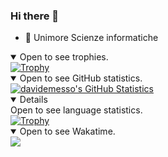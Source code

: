 ### Hi there 👋

- 🤔 Unimore Scienze informatiche

<details open>
  <summary>Open to see trophies.</summary>
  <a href="https://github.com/ryo-ma/github-profile-trophy">
    <img src="https://github-profile-trophy.vercel.app/?username=davidemesso&theme=alduin" alt="Trophy" />
  </a>
</details>

<details open>
  <summary>Open to see GitHub statistics.</summary>
  <a href="https://github.com/anuraghazra/github-readme-stats">
    <img src="https://github-readme-stats.vercel.app/api?username=davidemesso&show_icons=true&theme=alduin&count_private=true" alt="davidemesso's GitHub Statistics" />
  <a/>
</details>

<details open>
  <summary>Open to see language statistics.</summary>
  <a href="https://github.com/anuraghazra/github-readme-stats">
    <img src="https://github-readme-stats.vercel.app/api/top-langs/?username=davidemesso&theme=tokyonight&langs_count=6" alt="Trophy" />
  </a>
</details>

<details open>
  <summary>Open to see Wakatime.</summary>
  <a href="https://github.com/anuraghazra/github-readme-stats">
    <img src="https://github-readme-stats.vercel.app/api/wakatime?username=davidemesso&layout=compact"/>
  </a>
</details>
